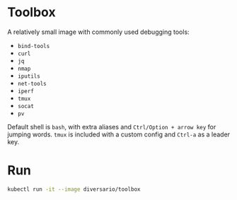 # Toolbox

A relatively small image with commonly used debugging tools:

* `bind-tools`
* `curl`
* `jq`
* `nmap`
* `iputils`
* `net-tools`
* `iperf`
* `tmux`
* `socat`
* `pv`

Default shell is `bash`, with extra aliases and `Ctrl/Option + arrow key` for jumping words. `tmux` is included with a custom config and `Ctrl-a` as a leader key.

# Run

```sh
kubectl run -it --image diversario/toolbox
```
